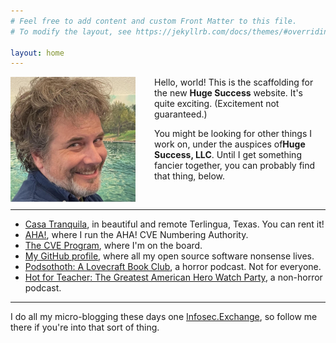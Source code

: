 ```yaml
---
# Feel free to add content and custom Front Matter to this file.
# To modify the layout, see https://jekyllrb.com/docs/themes/#overriding-theme-defaults

layout: home
---
```


<img src="/assets/avatar-todb.png"
    style="float: left; margin-right: 30px; width: 200px;"
    alt="A photo of todb's face"
/>

Hello, world! This is the scaffolding for the new **Huge Success** website. It's quite exciting. (Excitement not guaranteed.) 

You might be looking for other things I work on, under the auspices of**Huge Success, LLC**. Until I get something fancier together, you can probably find that thing, below.

<br/>

---

* [Casa Tranquila](https://www.airbnb.com/rooms/40339239), in beautiful and remote Terlingua, Texas. You can rent it!
* [AHA!](https://takeonme.org), where I run the AHA! CVE Numbering Authority.
* [The CVE Program](https://cve.org), where I'm on the board.
* [My GitHub profile](https://github.com/todb), where all my open source software nonsense lives.
* [Podsothoth: A Lovecraft Book Club](https://podsothoth.club), a horror podcast. Not for everyone.
* [Hot for Teacher: The Greatest American Hero Watch Party](https://hotforteacher.tv), a non-horror podcast.

---

I do all my micro-blogging these days one
<a href="https://infosec.exchange/@todb" rel="me">Infosec.Exchange</a>, so follow me there if you're into that sort of thing. 
